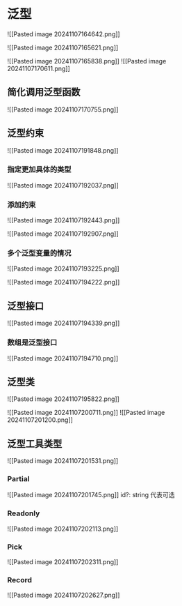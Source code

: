 # 泛型

![[Pasted image 20241107164642.png]]


![[Pasted image 20241107165621.png]]


![[Pasted image 20241107165838.png]]
![[Pasted image 20241107170611.png]]



## 简化调用泛型函数
![[Pasted image 20241107170755.png]]



## 泛型约束

![[Pasted image 20241107191848.png]]

### 指定更加具体的类型
![[Pasted image 20241107192037.png]]

### 添加约束
![[Pasted image 20241107192443.png]]

![[Pasted image 20241107192907.png]]


### 多个泛型变量的情况
![[Pasted image 20241107193225.png]]

![[Pasted image 20241107194222.png]]




## 泛型接口
![[Pasted image 20241107194339.png]]



### 数组是泛型接口
![[Pasted image 20241107194710.png]]




## 泛型类

![[Pasted image 20241107195822.png]]

![[Pasted image 20241107200711.png]]
![[Pasted image 20241107201200.png]]




## 泛型工具类型
![[Pasted image 20241107201531.png]]
### Partial
![[Pasted image 20241107201745.png]]
id?: string   代表可选


### Readonly
![[Pasted image 20241107202113.png]]


### Pick
![[Pasted image 20241107202311.png]]


### Record
![[Pasted image 20241107202627.png]]